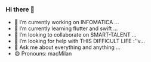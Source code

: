 ### Hi there 👋

- 🔭 I’m currently working on INFOMATICA ...
- 🌱 I’m currently learning flutter and swift ...
- 👯 I’m looking to collaborate on SMART-TALENT ...
- 🤔 I’m looking for help with THIS DIFFICULT LIFE :''v...
- 💬 Ask me about everything and anything ...
- 😄 Pronouns: macMilan

